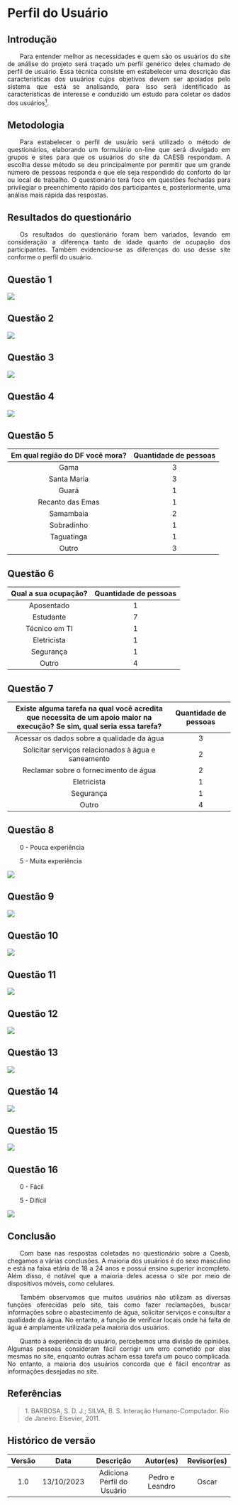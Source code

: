 # Perfil do Usuário

## Introdução

<p align="justify">&emsp;&emsp;Para entender melhor as necessidades e quem são os usuários do site de análise do projeto será traçado um perfil genérico deles chamado de perfil de usuário. Essa técnica consiste em estabelecer uma descrição das características dos usuários cujos objetivos devem ser apoiados pelo sistema que está se analisando, para isso será identificado as características de interesse e conduzido um estudo para coletar os dados dos usuários<a href="#1"><sup>1</sup></a>.</p>

## Metodologia 

<p align="justify">&emsp;&emsp;Para estabelecer o perfil de usuário será utilizado o método de questionários, elaborando um formulário on-line que será divulgado em grupos e sites para que os usuários do site da CAESB respondam. A escolha desse método se deu principalmente por permitir que um grande número de pessoas responda e que ele seja respondido do conforto do lar ou local de trabalho. O questionário terá foco em questões fechadas para privilegiar o preenchimento rápido dos participantes e, posteriormente, uma análise mais rápida das respostas.</p>

## Resultados do questionário

<p align="justify">&emsp;&emsp;Os resultados do questionário foram bem variados, levando em consideração a diferença tanto de idade quanto de ocupação dos participantes. Também evidenciou-se as diferenças do uso desse site conforme o perfil do usuário.</p>

## Questão 1
![](../assets/questionario/q1.png)

## Questão 2
![](../assets/questionario/q2.png)

## Questão 3
![](../assets/questionario/q3.png)

## Questão 4
![](../assets/questionario/q4.png)

## Questão 5
<center>

|Em qual região do DF você mora?|Quantidade de pessoas|
|:---------:|:-------:|
|Gama|3|
|Santa Maria|3|
|Guará|1|
|Recanto das Emas|1|
|Samambaia|2|
|Sobradinho|1|
|Taguatinga|1|
|Outro|3|

</center>

## Questão 6

<center>

|Qual a sua ocupação?|Quantidade de pessoas|
|:---------:|:-------:|
|Aposentado|1|
|Estudante|7|
|Técnico em TI|1|
|Eletricista|1|
|Segurança|1|
|Outro|4|

</center>

## Questão 7

|Existe alguma tarefa na qual você acredita que necessita de um apoio maior na execução? Se sim, qual seria essa tarefa?|Quantidade de pessoas|
|:---------:|:-------:|
|Acessar os dados sobre a qualidade da água|3|
|Solicitar serviços relacionados à água e saneamento|2|
|Reclamar sobre o fornecimento de água|2|
|Eletricista|1|
|Segurança|1|
|Outro|4|

## Questão 8

<p align="justify">&emsp;&emsp;0 - Pouca experiência</p>
<p align="justify">&emsp;&emsp;5 - Muita experiência</p>

![](../assets/questionario/q5.png)

## Questão 9
![](../assets/questionario/q6.png)

## Questão 10
![](../assets/questionario/q7.png)

## Questão 11
![](../assets/questionario/q8.png)

## Questão 12
![](../assets/questionario/q9.png)

## Questão 13
![](../assets/questionario/q10.png)

## Questão 14
![](../assets/questionario/q11.png)

## Questão 15
![](../assets/questionario/q12.png)

## Questão 16

<p align="justify">&emsp;&emsp;0 - Fácil</p>
<p align="justify">&emsp;&emsp;5 - Difícil</p>

![](../assets/questionario/q13.png)

## Conclusão

<p align="justify">&emsp;&emsp;Com base nas respostas coletadas no questionário sobre a Caesb, chegamos a várias conclusões. A maioria dos usuários é do sexo masculino e está na faixa etária de 18 a 24 anos e possui ensino superior incompleto. Além disso, é notável que a maioria deles acessa o site por meio de dispositivos móveis, como celulares.</p>

<p align="justify">&emsp;&emsp;Também observamos que muitos usuários não utilizam as diversas funções oferecidas pelo site, tais como fazer reclamações, buscar informações sobre o abastecimento de água, solicitar serviços e consultar a qualidade da água. No entanto, a função de verificar locais onde há falta de água é amplamente utilizada pela maioria dos usuários.</p>

<p align="justify">&emsp;&emsp;Quanto à experiência do usuário, percebemos uma divisão de opiniões. Algumas pessoas consideram fácil corrigir um erro cometido por elas mesmas no site, enquanto outras acham essa tarefa um pouco complicada. No entanto, a maioria dos usuários concorda que é fácil encontrar as informações desejadas no site.</p>

## Referências

> <p id="1"> 1. BARBOSA, S. D. J.; SILVA, B. S. Interação Humano-Computador. Rio de Janeiro: Elsevier, 2011.</p>

## Histórico de versão
<center>

| Versão |    Data    |      Descrição       |  Autor(es) | Revisor(es) |
| :----: | :--------: | :------------------: | :-----: | :-----: |
|  1.0   | 13/10/2023 | Adiciona Perfil do Usuário | Pedro e Leandro | Oscar |

</center>

